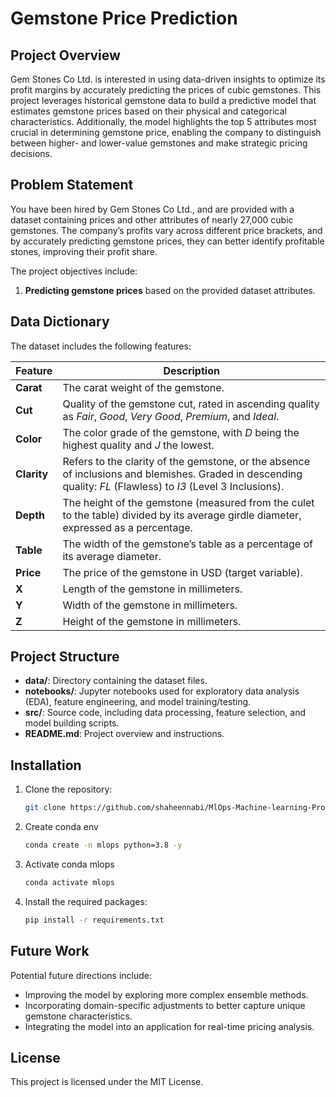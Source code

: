 # Gemstone Price Prediction

## Project Overview
Gem Stones Co Ltd. is interested in using data-driven insights to optimize its profit margins by accurately predicting the prices of cubic gemstones. This project leverages historical gemstone data to build a predictive model that estimates gemstone prices based on their physical and categorical characteristics. Additionally, the model highlights the top 5 attributes most crucial in determining gemstone price, enabling the company to distinguish between higher- and lower-value gemstones and make strategic pricing decisions.

## Problem Statement
You have been hired by Gem Stones Co Ltd., and are provided with a dataset containing prices and other attributes of nearly 27,000 cubic gemstones. The company’s profits vary across different price brackets, and by accurately predicting gemstone prices, they can better identify profitable stones, improving their profit share. 

The project objectives include:
1. **Predicting gemstone prices** based on the provided dataset attributes.

## Data Dictionary
The dataset includes the following features:

| Feature      | Description                                                                                                                                               |
|--------------|-----------------------------------------------------------------------------------------------------------------------------------------------------------|
| **Carat**    | The carat weight of the gemstone.                                                                                                                         |
| **Cut**      | Quality of the gemstone cut, rated in ascending quality as *Fair*, *Good*, *Very Good*, *Premium*, and *Ideal*.                                           |
| **Color**    | The color grade of the gemstone, with *D* being the highest quality and *J* the lowest.                                                                   |
| **Clarity**  | Refers to the clarity of the gemstone, or the absence of inclusions and blemishes. Graded in descending quality: *FL* (Flawless) to *I3* (Level 3 Inclusions). |
| **Depth**    | The height of the gemstone (measured from the culet to the table) divided by its average girdle diameter, expressed as a percentage.                     |
| **Table**    | The width of the gemstone’s table as a percentage of its average diameter.                                                                                |
| **Price**    | The price of the gemstone in USD (target variable).                                                                                                       |
| **X**        | Length of the gemstone in millimeters.                                                                                                                    |
| **Y**        | Width of the gemstone in millimeters.                                                                                                                     |
| **Z**        | Height of the gemstone in millimeters.                                                                                                                    |

## Project Structure

- **data/**: Directory containing the dataset files.
- **notebooks/**: Jupyter notebooks used for exploratory data analysis (EDA), feature engineering, and model training/testing.
- **src/**: Source code, including data processing, feature selection, and model building scripts.
- **README.md**: Project overview and instructions.



## Installation

1. Clone the repository:

   ```bash
   git clone https://github.com/shaheennabi/MlOps-Machine-learning-Project

   ```
2. Create conda env
   ```bash
   conda create -n mlops python=3.8 -y
   ```

3. Activate conda mlops
   ```bash
   conda activate mlops
   ```

4. Install the required packages:

   ```bash
   pip install -r requirements.txt
   ```




## Future Work
Potential future directions include:
- Improving the model by exploring more complex ensemble methods.
- Incorporating domain-specific adjustments to better capture unique gemstone characteristics.
- Integrating the model into an application for real-time pricing analysis.

## License
This project is licensed under the MIT License.
